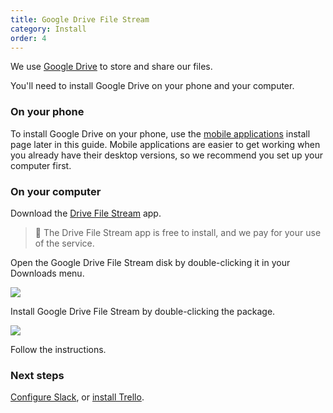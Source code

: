 ```yaml
---
title: Google Drive File Stream
category: Install
order: 4
---
```

We use [Google Drive](https://www.google.com/drive/) to store and share our files.

You'll need to install Google Drive on your phone and your computer.

### On your phone
To install Google Drive on your phone, use the [mobile applications]() install page later in this guide. Mobile applications are easier to get working when you already have their desktop versions, so we recommend you set up your computer first.

### On your computer
Download the [Drive File Stream](https://dl.google.com/drive-file-stream/GoogleDriveFileStream.dmg) app.

> 🚩 The Drive File Stream app is free to install, and we pay for your use of the service.

Open the Google Drive File Stream disk by double-clicking it in your Downloads menu.

![](//placehold.it/800x600)

Install Google Drive File Stream by double-clicking the package.

![](//placehold.it/800x600)

Follow the instructions.

### Next steps
[Configure Slack](), or [install Trello]().